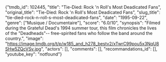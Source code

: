 {"tmdb_id": 102445, "title": "Tie-Died: Rock 'n Roll's Most Deadicated Fans", "original_title": "Tie-Died: Rock 'n Roll's Most Deadicated Fans", "slug_title": "tie-died-rock-n-roll-s-most-deadicated-fans", "date": "1995-09-22", "genre": ["Musique / Documentaire"], "score": "6.0/10", "synopsis": "Filmed during the Grateful Dead's 1994 summer tour, this film chronicles the lives of the \"Deadheads\"-- free-spirited fans who follow the band around the country.", "image": "https://image.tmdb.org/t/p/w185_and_h278_bestv2/xTwrC99pou5x3NqU8SHw5ZQcVSv.jpg", "actors": [], "comments": [], "recommandations_id": [], "youtube_key": "notfound"}